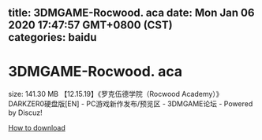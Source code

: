 
title: 3DMGAME-Rocwood. aca
date: Mon Jan 06 2020 17:47:57 GMT+0800 (CST)    
categories: baidu
---

# 3DMGAME-Rocwood. aca
size: 141.30 MB
 【12.15.19】《罗克伍德学院（Rocwood Academy）》DARKZER0硬盘版[EN] - PC游戏新作发布/预览区 - 3DMGAME论坛 - Powered by Discuz!
 

[How to download](https://bpcam.bemobtrk.com/go/2ceec3aa-1ca2-46d6-b9ff-aaa5c184517c?jno=5002)